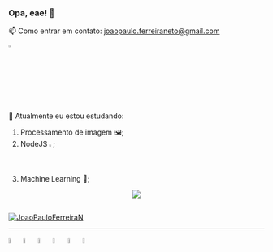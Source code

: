 ### Opa, eae! 👋
📫 Como entrar em contato: joaopaulo.ferreiraneto@gmail.com
<p></p>
<a href ="https://www.linkedin.com/in/joao-paulo-ferreira-neto-179901103/">
  <img src="https://cdn.jsdelivr.net/gh/devicons/devicon/icons/linkedin/linkedin-original.svg"a width = "3%"/>
</a>        
<p></p>


🌱 Atualmente eu estou estudando: 
  1. Processamento de imagem 🖼️;
  2. NodeJS <img src="https://static-00.iconduck.com/assets.00/node-js-icon-1901x2048-mk1e13df.png" width = "1.5%"/>;
  3. Machine Learning 🤖;
  
<div align="center">
  <a href="https://github.com/JoaoPauloFerreiraN">
<!--   <img align="center"  src="https://github-readme-stats.vercel.app/api?username=JoaoPauloFerreiraN&show_icons=true&theme=aura_dark&include_all_commits=true&count_private=true"/> -->
  <img align="center"  src="https://github-readme-stats.vercel.app/api/top-langs/?username=JoaoPauloFerreiraN&layout=compact&langs_count=7&theme=aura_dark"/>
  </a>
</div>

 ##
<p align="left"> <a href="https://github.com/ryo-ma/github-profile-trophy"><img src="https://github-profile-trophy.vercel.app/?username=JoaoPauloFerreiraN&theme=chalk&margin-w=5&margin-h=5&no-frame=true&rank=-B,-C,-?" alt="JoaoPauloFerreiraN" /></a> </p>

--------------

<p float ="left">
  <img src="https://cdn.jsdelivr.net/gh/devicons/devicon/icons/c/c-line.svg" width = "5%" />
  <img src="https://cdn.jsdelivr.net/gh/devicons/devicon/icons/java/java-original.svg" width = "5%"/>
  <img src="https://cdn.jsdelivr.net/gh/devicons/devicon/icons/javascript/javascript-original.svg" width = "5%"/>
  <img src="https://cdn.jsdelivr.net/gh/devicons/devicon/icons/nodejs/nodejs-original.svg" width = "5%"/>
  <img src="https://cdn.jsdelivr.net/gh/devicons/devicon/icons/python/python-original.svg" width = "5%"/>       
  <img src="https://cdn.jsdelivr.net/gh/devicons/devicon/icons/rust/rust-plain.svg" width = "5%" />
</p>        
           <!--     <img src="https://cdn.jsdelivr.net/gh/devicons/devicon/icons/raspberrypi/raspberrypi-original.svg" />       
           -->
<!-- <img src="https://cdn.jsdelivr.net/gh/devicons/devicon/icons/docker/docker-original-wordmark.svg" /> -->


                    
